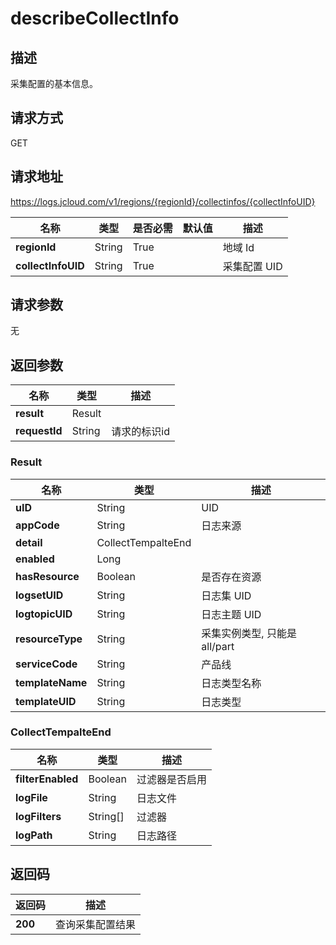 # describeCollectInfo


## 描述
采集配置的基本信息。

## 请求方式
GET

## 请求地址
https://logs.jcloud.com/v1/regions/{regionId}/collectinfos/{collectInfoUID}

|名称|类型|是否必需|默认值|描述|
|---|---|---|---|---|
|**regionId**|String|True| |地域 Id|
|**collectInfoUID**|String|True| |采集配置 UID|

## 请求参数
无


## 返回参数
|名称|类型|描述|
|---|---|---|
|**result**|Result| |
|**requestId**|String|请求的标识id|

### Result
|名称|类型|描述|
|---|---|---|
|**uID**|String|UID|
|**appCode**|String|日志来源|
|**detail**|CollectTempalteEnd| |
|**enabled**|Long| |
|**hasResource**|Boolean|是否存在资源|
|**logsetUID**|String|日志集 UID|
|**logtopicUID**|String|日志主题 UID|
|**resourceType**|String|采集实例类型, 只能是 all/part|
|**serviceCode**|String|产品线|
|**templateName**|String|日志类型名称|
|**templateUID**|String|日志类型|
### CollectTempalteEnd
|名称|类型|描述|
|---|---|---|
|**filterEnabled**|Boolean|过滤器是否启用|
|**logFile**|String|日志文件|
|**logFilters**|String[]|过滤器|
|**logPath**|String|日志路径|

## 返回码
|返回码|描述|
|---|---|
|**200**|查询采集配置结果|
